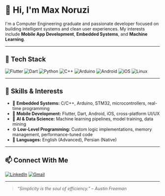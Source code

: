 # 👋 Hi, I'm Max Noruzi

I'm a Computer Engineering graduate and passionate developer focused on building intelligent systems and clean user experiences. My interests include **Mobile App Development**, **Embedded Systems**, and **Machine Learning**.

---

## 🚀 Tech Stack

![Flutter](https://img.shields.io/badge/Flutter-blue?logo=flutter)
![Dart](https://img.shields.io/badge/Dart-0175C2?logo=dart&logoColor=white)
![Python](https://img.shields.io/badge/Python-3776AB?logo=python&logoColor=white)
![C++](https://img.shields.io/badge/C++-00599C?logo=c%2b%2b&logoColor=white)
![Arduino](https://img.shields.io/badge/Arduino-00979D?logo=arduino&logoColor=white)
![Android](https://img.shields.io/badge/Android-3DDC84?logo=android&logoColor=white)
![iOS](https://img.shields.io/badge/iOS-000000?logo=apple&logoColor=white)
![Linux](https://img.shields.io/badge/Linux-FCC624?logo=linux&logoColor=black)

---

## 🧠 Skills & Interests

- 🔧 **Embedded Systems:** C/C++, Arduino, STM32, microcontrollers, real-time programming  
- 📱 **Mobile Development:** Flutter, Dart, Android, iOS, cross-platform UI/UX  
- 🧠 **AI & Data Science:** Machine learning pipelines, model training, data mining  
- ⚙️ **Low-Level Programming:** Custom logic implementations, memory management, performance-tuned code  
- 💬 **Languages:** English (Advanced), Persian (Native)

---

## 📫 Connect With Me

[![LinkedIn](https://img.shields.io/badge/LinkedIn-blue?logo=linkedin)](https://www.linkedin.com/in/max-noruzi-185039267/)
[![Gmail](https://img.shields.io/badge/Gmail-red?logo=gmail&logoColor=white)](mailto:noruzimax@gmail.com)

---

> _“Simplicity is the soul of efficiency.” – Austin Freeman_
